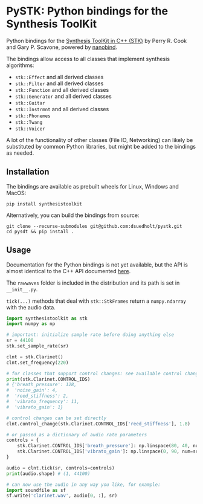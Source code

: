 # PySTK: Python bindings for the Synthesis ToolKit

Python bindings for the [Synthesis ToolKit in C++ (STK)](https://ccrma.stanford.edu/software/stk/) by Perry R. Cook and Gary P. Scavone, powered by [nanobind](https://github.com/wjakob/nanobind).

The bindings allow access to all classes that implement synthesis algorithms:

- `stk::Effect` and all derived classes
- `stk::Filter` and all derived classes
- `stk::Function` and all derived classes
- `stk::Generator` and all derived classes
- `stk::Guitar`
- `stk::Instrmnt` and all derived classes
- `stk::Phonemes`
- `stk::Twang`
- `stk::Voicer`

A lot of the functionality of other classes (File IO, Networking) can likely be substituted by common Python libraries, but might be added to the bindings as needed.

## Installation

The bindings are available as prebuilt wheels for Linux, Windows and MacOS:

```
pip install synthesistoolkit
```

Alternatively, you can build the bindings from source:

```
git clone --recurse-submodules git@github.com:dsuedholt/pystk.git
cd pysdt && pip install .
```

## Usage

Documentation for the Python bindings is not yet available, but the API is almost identical to the C++ API documented [here](https://ccrma.stanford.edu/software/stk/).

The `rawwaves` folder is included in the distribution and its path is set in `__init__.py`.

`tick(...)` methods that deal with `stk::StkFrames` return a `numpy.ndarray` with the audio data.

```python
import synthesistoolkit as stk
import numpy as np

# important: initialize sample rate before doing anything else
sr = 44100
stk.set_sample_rate(sr)

clnt = stk.Clarinet()
clnt.set_frequency(220)

# for classes that support control changes: see available control change numbers
print(stk.Clarinet.CONTROL_IDS)
# {'breath_pressure': 128,
#  'noise_gain': 4,
#  'reed_stiffness': 2,
#  'vibrato_frequency': 11,
#  'vibrato_gain': 1}

# control changes can be set directly
clnt.control_change(stk.Clarinet.CONTROL_IDS['reed_stiffness'], 1.8)

# or passed as a dictionary of audio rate parameters
controls = {
    stk.Clarinet.CONTROL_IDS['breath_pressure']: np.linspace(80, 40, num=sr),
    stk.Clarinet.CONTROL_IDS['vibrato_gain']: np.linspace(0, 90, num=sr),
}

audio = clnt.tick(sr, controls=controls)
print(audio.shape) # (1, 44100)

# can now use the audio in any way you like, for example:
import soundfile as sf
sf.write('clarinet.wav', audio[0, :], sr)
```